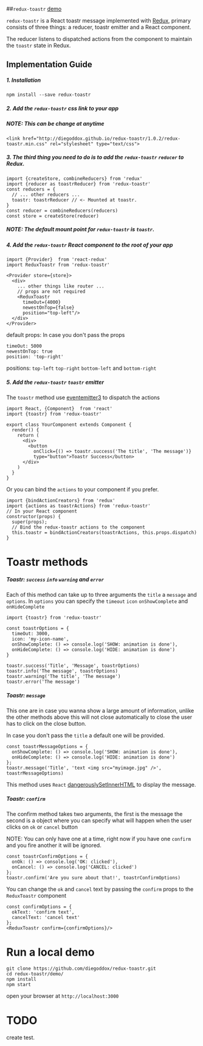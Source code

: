 ##`redux-toastr` [demo](http://diegoddox.github.io/redux-toastr/)

`redux-toastr` is a React toastr message implemented with [Redux](https://github.com/rackt/redux), primary consists of three things: a reducer, toastr emitter and a React component.

The reducer listens to dispatched actions from the component to maintain the `toastr` state in Redux. 

## Implementation Guide

##### 1. Installation

`npm install --save redux-toastr`

##### 2. Add the `redux-toastr` css link to your app
##### NOTE: This can be change at anytime
```
<link href="http://diegoddox.github.io/redux-toastr/1.0.2/redux-toastr.min.css" rel="stylesheet" type="text/css">
```
##### 3. The third thing you need to do is to add the `redux-toastr` `reducer` to Redux.

```
import {createStore, combineReducers} from 'redux'
import {reducer as toastrReducer} from 'redux-toastr'
const reducers = {
  // ... other reducers ...
  toastr: toastrReducer // <- Mounted at toastr.
}
const reducer = combineReducers(reducers)
const store = createStore(reducer)
```

##### NOTE: The default mount point for `redux-toastr` is `toastr`.

##### 4. Add the `redux-toastr` React component to the root of your app
```
import {Provider}  from 'react-redux'
import ReduxToastr from 'redux-toastr'

<Provider store={store}>
  <div>
    ... other things like router ...
    // props are not required
    <ReduxToastr
      timeOut={4000}
      newestOnTop={false}
      position="top-left"/>
  </div>
</Provider>
```
default props: In case you don't pass the props
```
timeOut: 5000
newestOnTop: true
position: 'top-right'
```
positions: `top-left` `top-right`  `bottom-left` and `bottom-right`

##### 5. Add the `redux-toastr`  `toastr` emitter
The `toastr` method use [eventemitter3](https://github.com/primus/eventemitter3) to dispatch the actions

```
import React, {Component}  from 'react'
import {toastr} from 'redux-toastr'

export class YourComponent extends Component {
  render() {
    return (
      <div>
        <button
          onClick={() => toastr.success('The title', 'The message')}
          type="button">Toastr Success</button>
      </div>
    )
  }
}
```
Or you can bind the `actions` to your component if you prefer.
```
import {bindActionCreators} from 'redux'
import {actions as toastrActions} from 'redux-toastr'
// In your React component
constructor(props) {
  super(props);
  // Bind the redux-toastr actions to the component
  this.toastr = bindActionCreators(toastrActions, this.props.dispatch)
}
```
# Toastr methods
##### Toastr: `success` `info` `warning` and `error` 
Each of this method can take up to three arguments the `title` a `message` and `options`. 
In `options` you can specify the `timeout` `icon` `onShowComplete` and `onHideComplete` 

```
import {toastr} from 'redux-toastr'

const toastrOptions = {
  timeOut: 3000,
  icon: 'my-icon-name',
  onShowComplete: () => console.log('SHOW: animation is done'),
  onHideComplete: () => console.log('HIDE: animation is done')
}

toastr.success('Title', 'Message', toastrOptions)
toastr.info('The message', toastrOptions)
toastr.warning('The title', 'The message')
toastr.error('The message')
```

##### Toastr: `message`
This one are in case you wanna show a large amount of information, unlike the other methods above this will not close automatically to close the user has to click on the close button.

In case you don't pass the `title` a default one will be provided.

```
const toastrMessageOptions = {
  onShowComplete: () => console.log('SHOW: animation is done'),
  onHideComplete: () => console.log('HIDE: animation is done')
};
toastr.message('Title', 'text <img src="myimage.jpg" />', toastrMessageOptions)
```
This method uses `React` [dangerouslySetInnerHTML](https://facebook.github.io/react/tips/dangerously-set-inner-html.html) to display the message.

##### Toastr: `confirm` 
The confirm method takes two arguments, the first is the message the second is a object where you can specify what will happen when the user clicks on `ok` or `cancel` button

NOTE: You can only have one at a time, right now if you have one `confirm` and you fire another it will be ignored.

```
const toastrConfirmOptions = {
  onOk: () => console.log('OK: clicked'),
  onCancel: () => console.log('CANCEL: clicked')
};
toastr.confirm('Are you sure about that!', toastrConfirmOptions)
```

You can change the `ok` and `cancel` text by passing the `confirm` props to the `ReduxToastr` component

```
const confirmOptions = {
  okText: 'confirm text',
  cancelText: 'cancel text'
};
<ReduxToastr confirm={confirmOptions}/>
```
# Run a local demo
```
git clone https://github.com/diegoddox/redux-toastr.git
cd redux-toastr/demo/
npm install
npm start
```
open your browser at `http://localhost:3000`

# TODO
create test.
